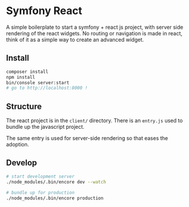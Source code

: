 Symfony React
============

A simple boilerplate to start a symfony + react js project, with server side rendering of the react widgets.
No routing or navigation is made in react, think of it as a simple way to create an advanced widget.


## Install

```bash
composer install
npm install
bin/console server:start
# go to http://localhost:8000 !
```

## Structure
The react project is in the `client/` directory.
There is an `entry.js` used to bundle up the javascript project.

The same entry is used for server-side rendering so that eases the adoption.

## Develop
```bash
# start development server
./node_modules/.bin/encore dev --watch

# bundle up for production
./node_modules/.bin/encore production
```

